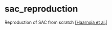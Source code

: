 # sac_reproduction
Reproduction of SAC from scratch [[Haarnoja et al.]](https://arxiv.org/pdf/1801.01290.pdf)
